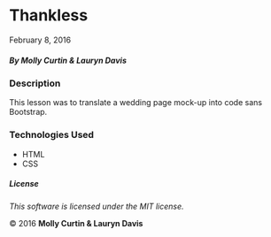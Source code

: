 # Thankless

February 8, 2016

##### By Molly Curtin &amp; Lauryn Davis

### Description

This lesson was to translate a wedding page mock-up into code sans Bootstrap.


### Technologies Used

* HTML
* CSS

##### License

*This software is licensed under the MIT license.*

&copy; 2016 **Molly Curtin &amp; Lauryn Davis**
